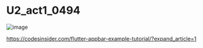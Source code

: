 # U2_act1_0494

![image](https://github.com/Derek120/U2_act1_0494/assets/159184890/b2bb80f5-61cb-4e95-a100-e55179e15e10)

https://codesinsider.com/flutter-appbar-example-tutorial/?expand_article=1
